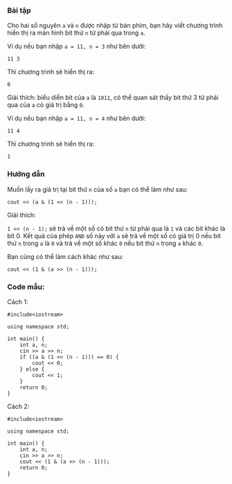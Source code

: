 ### Bài tập

Cho hai số nguyên `a` và `n` được nhập từ bàn phím, bạn hãy viết chương trình hiển thị ra màn hình bit thứ `n` từ phải qua trong `a`.

Ví dụ nếu bạn nhập `a = 11, n = 3` như bên dưới:

```
11 3
```

Thì chương trình sẽ hiển thị ra:

```
0
```

Giải thích: biểu diễn bit của `a` là `1011`, có thể quan sát thấy bit thứ 3 từ phải qua của `a` có giá trị bằng `0`.

Ví dụ nếu bạn nhập `a = 11, n = 4` như bên dưới:

```
11 4
```

Thì chương trình sẽ hiển thị ra:

```
1
```

### Hướng dẫn

Muốn lấy ra giá trị tại bit thứ `n` của số `a` bạn có thể làm như sau:

```
cout << (a & (1 << (n - 1)));
```

Giải thích:

`1 << (n - 1);` sẽ trả về một số có bit thứ `n` từ phải qua là `1` và các bit khác là bit 0. Kết quả của phép `AND` số này với `a` sẽ trả về một số có giá trị 0 nếu bit thứ `n` trong `a` là `0` và trả về một số khác `0` nếu bit thứ `n` trong `a` khác `0`.

Bạn cũng có thể làm cách khác như sau:

```
cout << (1 & (a >> (n - 1)));

```

### Code mẫu:

Cách 1:

```
#include<iostream>

using namespace std;

int main() {
	int a, n;
	cin >> a >> n;
	if ((a & (1 << (n - 1))) == 0) {
		cout << 0;
	} else {
		cout << 1;
	}
	return 0;
}​
```

Cách 2:

```
#include<iostream>

using namespace std;

int main() {
	int a, n;
	cin >> a >> n;
	cout << (1 & (a >> (n - 1)));
	return 0;
}
```
